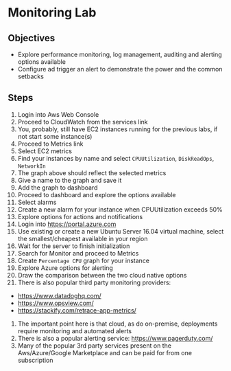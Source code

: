 # Monitoring Lab

## Objectives

* Explore performance monitoring, log management, auditing and alerting options available
* Configure ad trigger an alert to demonstrate the power and the common setbacks

## Steps

1. Login into Aws Web Console
1. Proceed to CloudWatch from the services link
1. You, probably, still have EC2 instances running for the previous labs, if not start some instance(s)
1. Proceed to Metrics link
1. Select EC2 metrics
1. Find your instances by name and select `CPUUtilization`, `DiskReadOps`, `NetworkIn`
1. The graph above should reflect the selected metrics
1. Give a name to the graph and save it
1. Add the graph to dashboard
1. Proceed to dashboard and explore the options available
1. Select alarms
1. Create a new alarm for your instance when CPUUtilization exceeds 50%
1. Explore options for actions and notifications
1. Login into https://portal.azure.com
1. Use existing or create a new Ubuntu Server 16.04 virtual machine, select the smallest/cheapest available in your region
1. Wait for the server to finish initialization
1. Search for Monitor and proceed to Metrics
1. Create `Percentage CPU` graph for your instance
1. Explore Azure options for alerting
1. Draw the comparison between the two cloud native options
1. There is also popular third party monitoring providers:
  * https://www.datadoghq.com/
  * https://www.opsview.com/
  * https://stackify.com/retrace-app-metrics/
1. The important point here is that cloud, as do on-premise, deployments require monitoring and automated alerts
1. There is also a popular alerting service: https://www.pagerduty.com/
1. Many of the popular 3rd party services present on the Aws/Azure/Google Marketplace and can be paid for from one subscription